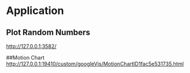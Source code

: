 # Application

## Plot Random Numbers
http://127.0.0.1:3582/

##Motion Chart
http://127.0.0.1:19410/custom/googleVis/MotionChartID1fac5e531735.html
